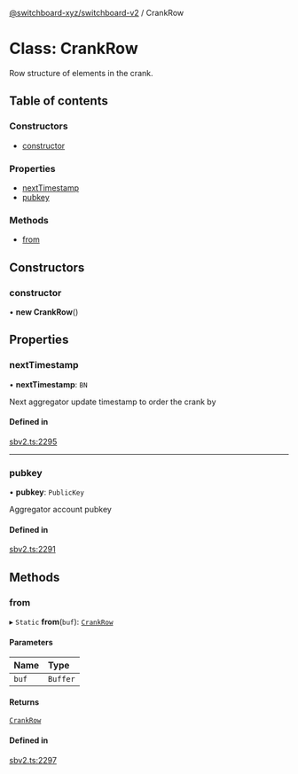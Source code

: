 [@switchboard-xyz/switchboard-v2](/api/switchboardv2-api) / CrankRow

# Class: CrankRow

Row structure of elements in the crank.

## Table of contents

### Constructors

- [constructor](CrankRow.md#constructor)

### Properties

- [nextTimestamp](CrankRow.md#nexttimestamp)
- [pubkey](CrankRow.md#pubkey)

### Methods

- [from](CrankRow.md#from)

## Constructors

### constructor

• **new CrankRow**()

## Properties

### nextTimestamp

• **nextTimestamp**: `BN`

Next aggregator update timestamp to order the crank by

#### Defined in

[sbv2.ts:2295](https://github.com/switchboard-xyz/switchboardv2-api/blob/dad46fc4/src/sbv2.ts#L2295)

---

### pubkey

• **pubkey**: `PublicKey`

Aggregator account pubkey

#### Defined in

[sbv2.ts:2291](https://github.com/switchboard-xyz/switchboardv2-api/blob/dad46fc4/src/sbv2.ts#L2291)

## Methods

### from

▸ `Static` **from**(`buf`): [`CrankRow`](CrankRow.md)

#### Parameters

| Name  | Type     |
| :---- | :------- |
| `buf` | `Buffer` |

#### Returns

[`CrankRow`](CrankRow.md)

#### Defined in

[sbv2.ts:2297](https://github.com/switchboard-xyz/switchboardv2-api/blob/dad46fc4/src/sbv2.ts#L2297)
